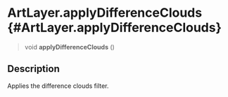 ArtLayer.applyDifferenceClouds {#ArtLayer.applyDifferenceClouds}
==============================

> void **applyDifferenceClouds** ()

Description
-----------

Applies the difference clouds filter.
